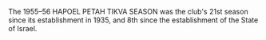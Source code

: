 The 1955–56 HAPOEL PETAH TIKVA SEASON was the club's 21st season since its establishment in 1935, and 8th since the establishment of the State of Israel.
